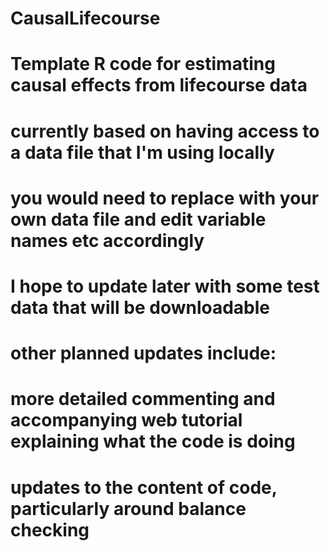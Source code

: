 # CausalLifecourse
# Template R code for estimating causal effects from lifecourse data

# currently based on having access to a data file that I'm using locally
# you would need to replace with your own data file and edit variable names etc accordingly
# I hope to update later with some test data that will be downloadable

# other planned updates include:
# more detailed commenting and accompanying web tutorial explaining what the code is doing
# updates to the content of code, particularly around balance checking
